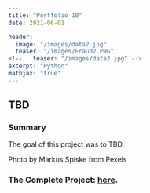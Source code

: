 ```yaml
---
title: "Portfolio 10"
date: 2021-06-01

header:
  image: "/images/data2.jpg"
  teaser: "/images/Fraud2.PNG"
<!--   teaser: "/images/data2.jpg" -->
excerpt: "Python"
mathjax: "true"
---
```


## TBD

### Summary

The goal of this project was to TBD.

Photo by Markus Spiske from Pexels

### The Complete Project: [here](https://github.com/MaryDonovanMartello/).
